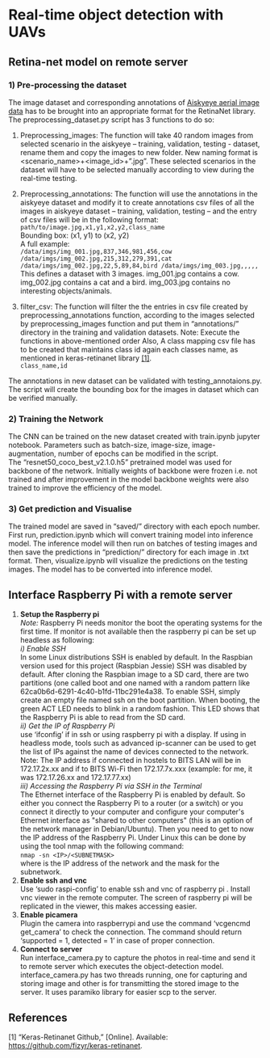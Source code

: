 # Real-time object detection with UAVs

## Retina-net model on remote server
### 1)	Pre-processing the dataset
The image dataset and corresponding annotations of [Aiskyeye aerial image data](http://aiskyeye.com/) has to be brought into an appropriate format for the RetinaNet library. The preprocessing_dataset.py script has 3 functions to do so:

1. Preprocessing_images: The function will take 40 random images from selected scenario in the aiskyeye – training, validation, testing - dataset, rename them and copy the images to new folder. New naming format is <scenario_name>+<image_id>+”.jpg”. These selected scenarios in the dataset will have to be selected manually according to view during the real-time testing.

1.	Preprocessing_annotations: The function will use the annotations in the aiskyeye dataset and modify it to create annotations csv files of all the images in aiskyeye dataset – training, validation, testing – and the entry of csv files will be in the following format:
`path/to/image.jpg,x1,y1,x2,y2,class_name`  
Bounding box: (x1, y1) to (x2, y2)  
A full example:  
`/data/imgs/img_001.jpg,837,346,981,456,cow
/data/imgs/img_002.jpg,215,312,279,391,cat
/data/imgs/img_002.jpg,22,5,89,84,bird
/data/imgs/img_003.jpg,,,,,`  
This defines a dataset with 3 images. img_001.jpg contains a cow. img_002.jpg contains a cat and a bird. img_003.jpg contains no interesting objects/animals.

1.	filter_csv: The function will filter the the entries in csv file created by preprocessing_annotations function, according to the images selected by preprocessing_images function and put them in “annotations/” directory in the training and validation datasets. 
Note: Execute the functions in above-mentioned order
Also, A class mapping csv file has to be created that maintains class id again each classes name, as mentioned in keras-retinanet library [[1]](https://github.com/fizyr/keras-retinanet).  
`class_name,id`

The annotations in new dataset can be validated with testing_annotaions.py. The script will create the bounding box for the images in dataset which can be verified manually.

### 2) Training the Network
The CNN can be trained on the new dataset created with train.ipynb jupyter notebook. Parameters such as batch-size, image-size, image-augmentation, number of epochs can be modified in the script.\
The “resnet50_coco_best_v2.1.0.h5” pretrained model was used for backbone of the network. Initially weights of backbone were frozen i.e. not trained and after improvement in the model backbone weights were also trained to improve the efficiency of the model.
### 3) Get prediction and Visualise
The trained model are saved in “saved/” directory with each epoch number.\
First run, prediction.ipynb which will convert training model into inference model. The inference model will then run on batches of testing images and then save the predictions in “prediction/” directory for each image in .txt format.
Then, visualize.ipynb will visualize the predictions on the testing images. The model has to be converted into inference model.

## Interface Raspberry Pi with a remote server


1.	**Setup the Raspberry pi** \
*Note:* Raspberry Pi needs monitor the boot the operating systems for the first time. If monitor is not available then the raspberry pi can be set up headless as following:\
*i)	Enable SSH* \
In some Linux distributions SSH is enabled by default. In the Raspbian version used for this project (Raspbian Jessie) SSH was disabled by default. After cloning the Raspbian image to a SD card, there are two partitions (one called boot and one named with a random pattern like 62ca0b6d-6291-4c40-b1fd-11bc291e4a38. To enable SSH, simply create an empty file named ssh on the boot partition. When booting, the green ACT LED needs to blink in a random fashion. This LED shows that the Raspberry Pi is able to read from the SD card.\
*ii)	Get the IP of Raspberry Pi* \
use ‘ifconfig’ if in ssh or using raspberry pi with a display. If using in headless mode, tools such as advanced ip-scanner can be used to get the list of IPs against the name of devices connected to the network. 
Note: The IP address if connected in hostels to BITS LAN will be in 172.17.2x.xx and if to BITS Wi-Fi then 172.17.7x.xxx (example: for me, it was 172.17.26.xx and 172.17.77.xx) \
*iii)	Accessing the Raspberry Pi via SSH in the Terminal* \
The Ethernet interface of the Raspberry Pi is enabled by default. So either you connect the Raspberry Pi to a router (or a switch) or you connect it directly to your computer and configure your computer's Ethernet interface as "shared to other computers" (this is an option of the network manager in Debian/Ubuntu). Then you need to get to now the IP address of the Raspberry Pi. Under Linux this can be done by using the tool nmap with the following command:\
`nmap -sn <IP>/<SUBNETMASK> `\
where <IP> is the IP address of the network and <SUBNETMASK> the mask for the subnetwork.
1. **Enable ssh and vnc** \
Use ‘sudo raspi-config’ to enable ssh and vnc of raspberry pi . Install vnc viewer in the remote computer. The screen of raspberry pi will be replicated in the viewer, this makes accessing easier.
1. **Enable picamera** \
Plugin the camera into raspberrypi and use the command ‘vcgencmd get_camera’ to check the connection. The command should return ‘supported = 1, detected = 1’ in case of proper connection.
1. **Connect to server** \
Run interface_camera.py to capture the photos in real-time and send it to remote server which executes the object-detection model.\
interface_camera.py has two threads running, one for capturing and storing image and other is for transmitting the stored image to the server. It uses paramiko library for easier scp to the server.


## References

[1] 
“Keras-Retinanet Github,” [Online]. Available: https://github.com/fizyr/keras-retinanet.
